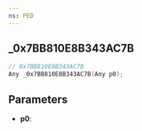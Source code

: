 ```yaml
---
ns: PED
---
```

## _0x7BB810E8B343AC7B

```c
// 0x7BB810E8B343AC7B
Any _0x7BB810E8B343AC7B(Any p0);
```

## Parameters
* **p0**:

